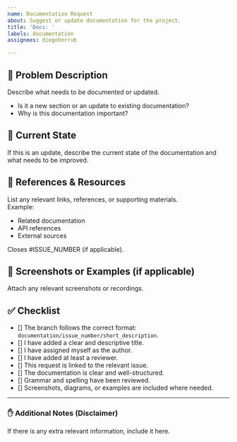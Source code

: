 ```yaml
---
name: Documentation Request
about: Suggest or update documentation for the project.
title: 'Docs: '
labels: documentation
assignees: diegoherrub

---
```


## 🤔 Problem Description
Describe what needs to be documented or updated.  
- Is it a new section or an update to existing documentation?  
- Why is this documentation important?  

## 📝 Current State  
If this is an update, describe the current state of the documentation and what needs to be improved.  

## 🔗 References & Resources  
List any relevant links, references, or supporting materials.  
Example:  
- Related documentation  
- API references  
- External sources  

Closes #ISSUE_NUMBER (if applicable).

## 📸 Screenshots or Examples (if applicable)
Attach any relevant screenshots or recordings.

## ✅ Checklist
- [] The branch follows the correct format: `documentation/issue_number/short_description`.
- [] I have added a clear and descriptive title.
- [] I have assigned myself as the author.
- [] I have added at least a reviewer.
- [] This request is linked to the relevant issue.
- [] The documentation is clear and well-structured.
- [] Grammar and spelling have been reviewed.  
- [] Screenshots, diagrams, or examples are included where needed. 

---

### ✋ Additional Notes (Disclaimer)
If there is any extra relevant information, include it here.
